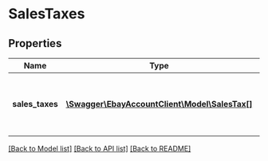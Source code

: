 # SalesTaxes

## Properties
Name | Type | Description | Notes
------------ | ------------- | ------------- | -------------
**sales_taxes** | [**\Swagger\EbayAccountClient\Model\SalesTax[]**](SalesTax.md) | A list of sales tax tables that have been set up by a seller. | [optional] 

[[Back to Model list]](../README.md#documentation-for-models) [[Back to API list]](../README.md#documentation-for-api-endpoints) [[Back to README]](../README.md)


